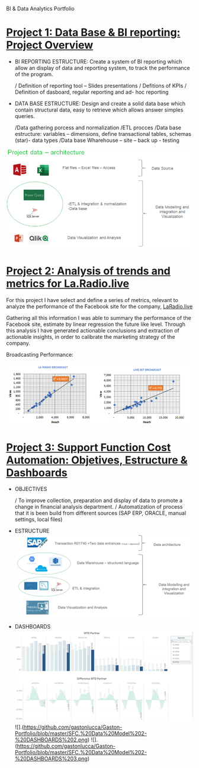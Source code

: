 BI &amp; Data Analytics Portfolio

# [Project 1: Data Base & BI reporting: Project Overview](https://github.com/gastonlucca/Gaston-Portfolio) 
* BI REPORTING ESTRUCTURE: Create a system of BI reporting which allow an display of data and reporting system, to track the performance of the program. 

   / Definition of reporting tool – Slides presentations
/ Defitions of KPIs
/ Definition of dasboard, regular reporting and ad- hoc reporting

* DATA BASE ESTRUCTURE: Design and create a solid data base which contain structural data, easy to retrieve which allows answer simples queries.

   /Data gathering porcess and normalization
/ETL procces 
/Data base estructure: variables – dimensions, define transactional tables, schemas (star)- data types
/Data base Wharehouse – site – back up - testing

![](https://github.com/gastonlucca/Gaston-Portfolio/blob/master/BI%20MECON%20porject.PNG)

# [Project 2:  Analysis of trends and metrics for La.Radio.live](https://github.com/gastonlucca/Gaston-Portfolio)
For this project I have select and define a series of metrics, relevant to analyze the performance of the Facebook site for the company, [LaRadio.live](https://laradio.live/)

Gathering all this information I was able to summary the performance of the Facebook site, estimate by linear regression the future like level. Through this analysis I have generated actionable conclusions and extraction of actionable insights, in order to calibrate the marketing strategy of the company. 

Broadcasting Performance:

![Broadcasting Performance](https://github.com/gastonlucca/Gaston-Portfolio/blob/master/La%20Radio.%20Correlation.PNG)

# [Project 3: Support Function Cost Automation: Objetives, Estructure & Dashboards](https://github.com/gastonlucca/Gaston-Portfolio)
* OBJECTIVES 

   / To improve collection, preparation and display of data to promote a change in financial analysis department.
/ Automatization of process that it is been build from different sources (SAP ERP, ORACLE, manual settings, local files) 

* ESTRUCTURE 
![](https://github.com/gastonlucca/Gaston-Portfolio/blob/master/SFC.%20Data%20Model-%20Estructure.PNG)

* DASHBOARDS
![](https://github.com/gastonlucca/Gaston-Portfolio/blob/master/SFC.%20Data%20Model%202-%20DASHBOARDS%201.png)
![].(https://github.com/gastonlucca/Gaston-Portfolio/blob/master/SFC.%20Data%20Model%202-%20DASHBOARDS%202.png)
![].(https://github.com/gastonlucca/Gaston-Portfolio/blob/master/SFC.%20Data%20Model%202-%20DASHBOARDS%203.png)


  


